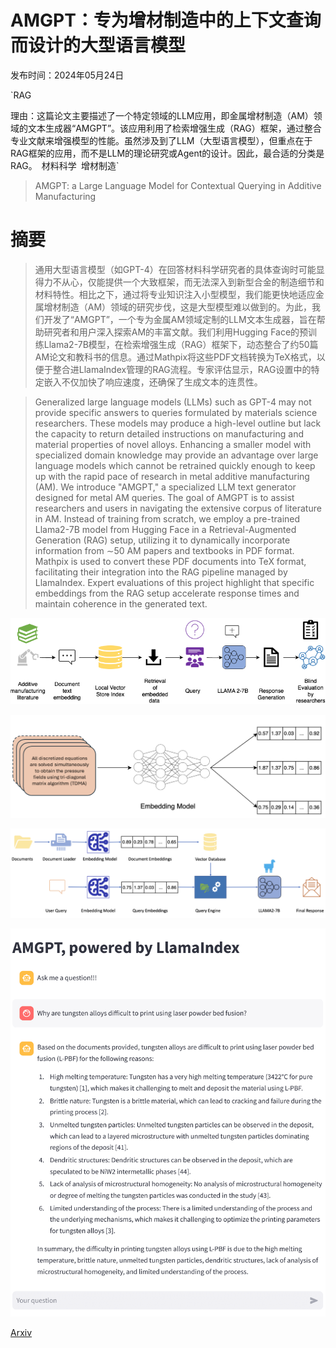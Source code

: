# AMGPT：专为增材制造中的上下文查询而设计的大型语言模型

发布时间：2024年05月24日

`RAG

理由：这篇论文主要描述了一个特定领域的LLM应用，即金属增材制造（AM）领域的文本生成器“AMGPT”。该应用利用了检索增强生成（RAG）框架，通过整合专业文献来增强模型的性能。虽然涉及到了LLM（大型语言模型），但重点在于RAG框架的应用，而不是LLM的理论研究或Agent的设计。因此，最合适的分类是RAG。` `材料科学` `增材制造`

> AMGPT: a Large Language Model for Contextual Querying in Additive Manufacturing

# 摘要

> 通用大型语言模型（如GPT-4）在回答材料科学研究者的具体查询时可能显得力不从心，仅能提供一个大致框架，而无法深入到新型合金的制造细节和材料特性。相比之下，通过将专业知识注入小型模型，我们能更快地适应金属增材制造（AM）领域的研究步伐，这是大型模型难以做到的。为此，我们开发了“AMGPT”，一个专为金属AM领域定制的LLM文本生成器，旨在帮助研究者和用户深入探索AM的丰富文献。我们利用Hugging Face的预训练Llama2-7B模型，在检索增强生成（RAG）框架下，动态整合了约50篇AM论文和教科书的信息。通过Mathpix将这些PDF文档转换为TeX格式，以便于整合进LlamaIndex管理的RAG流程。专家评估显示，RAG设置中的特定嵌入不仅加快了响应速度，还确保了生成文本的连贯性。

> Generalized large language models (LLMs) such as GPT-4 may not provide specific answers to queries formulated by materials science researchers. These models may produce a high-level outline but lack the capacity to return detailed instructions on manufacturing and material properties of novel alloys. Enhancing a smaller model with specialized domain knowledge may provide an advantage over large language models which cannot be retrained quickly enough to keep up with the rapid pace of research in metal additive manufacturing (AM). We introduce "AMGPT," a specialized LLM text generator designed for metal AM queries. The goal of AMGPT is to assist researchers and users in navigating the extensive corpus of literature in AM. Instead of training from scratch, we employ a pre-trained Llama2-7B model from Hugging Face in a Retrieval-Augmented Generation (RAG) setup, utilizing it to dynamically incorporate information from $\sim$50 AM papers and textbooks in PDF format. Mathpix is used to convert these PDF documents into TeX format, facilitating their integration into the RAG pipeline managed by LlamaIndex. Expert evaluations of this project highlight that specific embeddings from the RAG setup accelerate response times and maintain coherence in the generated text.

![AMGPT：专为增材制造中的上下文查询而设计的大型语言模型](../../../paper_images/2406.00031/process_description3.png)

![AMGPT：专为增材制造中的上下文查询而设计的大型语言模型](../../../paper_images/2406.00031/hfe4.png)

![AMGPT：专为增材制造中的上下文查询而设计的大型语言模型](../../../paper_images/2406.00031/index_query6.png)

![AMGPT：专为增材制造中的上下文查询而设计的大型语言模型](../../../paper_images/2406.00031/AMGPT.png)

[Arxiv](https://arxiv.org/abs/2406.00031)